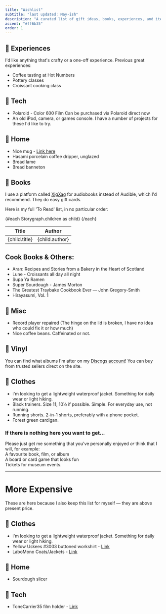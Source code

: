 ```yaml
---
title: "Wishlist"
subtitle: "last updated: May-ish"
description: "A curated list of gift ideas, books, experiences, and items I'm interested in"
accent: "#ff6b35"
order: 1
---
```


<script>
  import Storygraph from './storygraph.json';
</script>

## 🌄 Experiences

I'd like anything that's crafty or a one-off experience.
Previous great experiences:

- Coffee tasting at Hot Numbers
- Pottery classes
- Croissant cooking class

## 🤖 Tech

- Polaroid - Color 600 Film <span class="highlight">Can be purchased via Polaroid direct now</span>
- An old iPod, camera, or games console. I have a number of projects for these I'd like to try.

## 🏡 Home

- Nice mug - [Link here](https://kinto-europe.com/collections/mug-cup/products/20754?variant=18332156493882)
- Hasami porcelain coffee dripper, unglazed
- Bread lame
- Bread banneton

## 📙 Books

I use a platform called [XigXag](https://xigxag.co.uk/gifting/?country_code=GB) for audiobooks instead of Audible, which I'd recommend. They do easy gift cards.

Here is my full 'To Read' list, in no particular order:

<div class="scroll-area">
  <table>
    <thead>
      <tr>
        <th>Title</th>
        <th>Author</th>
      </tr>
    </thead>
    <tbody>
      {#each Storygraph.children as child}  
        <tr>
          <td>{child.title}</td>
          <td>{child.author}</td>
        </tr>
      {/each}
    </tbody>
  </table>
</div>

## Cook Books & Others:

- Aran: Recipes and Stories from a Bakery in the Heart of Scotland
- Lune - Croissants all day all night
- Supa Ya Ramen
- Super Sourdough - James Morton
- The Greatest Traybake Cookbook Ever — John Gregory-Smith
- Hirayasumi, Vol. 1

## 🤷 Misc

- Record player repaired <span class="highlight">(The hinge on the lid is broken, I have no idea who could fix it or how much)</span>
- Nice coffee beans. Caffeinated or not.

## 🎻 Vinyl

You can find what albums I'm after on my [Discogs account](https://www.discogs.com/wantlist?user=JCGracie)! You can buy from trusted sellers direct on the site.

## 🥼 Clothes

- I'm looking to get a lightweight waterproof jacket. Something for daily wear or light hiking.
- Black trainers. Size 11, 10½ if possible. Simple. For everyday use, not running.
- Running shorts. 2-in-1 shorts, preferably with a phone pocket.
- Forest green cardigan.

<div class="card">
  <div class="card-header">
    <h3 class="card-title">If there is nothing here you want to get...</h3>
  </div>
  <div class="card-content">
    Please just get me something that you've personally enjoyed <i>or</i> think that I will, for example:<br>
    <span class="highlight">A favourite book, film, or album</span><br>
    <span class="highlight">A board or card game that looks fun</span><br>
    <span class="highlight">Tickets for museum events.</span>
  </div>
</div>

---

# More Expensive

These are here because I also keep this list for myself — they are above present price.

## 🥼 Clothes

- I'm looking to get a lightweight waterproof jacket. Something for daily wear or light hiking.
- Yellow Uskees #3003 buttoned workshirt - [Link](https://uskees.com/products/3003-yellow-button-workshirt?variant=31257971359884)
- LaboMono Coats/Jackets - [Link](https://labomono.com/)

## 🏡 Home

- Sourdough slicer

## 🤖 Tech

- ToneCarrier35 film holder - [Link](https://tonephotographic.com/products/tonecarrier-35-mm)
